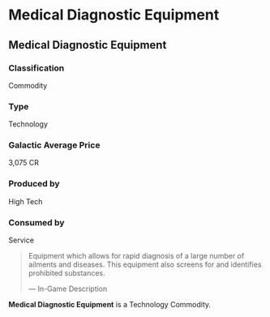# Medical Diagnostic Equipment
## Medical Diagnostic Equipment

### Classification

Commodity

### Type

Technology

### Galactic Average Price

3,075 CR

### Produced by

High Tech

### Consumed by

Service

> 
> 
> Equipment which allows for rapid diagnosis of a large number of ailments and diseases. This equipment also screens for and identifies prohibited substances.
> 
> 
> — In-Game Description
> 

**Medical Diagnostic Equipment** is a Technology Commodity.